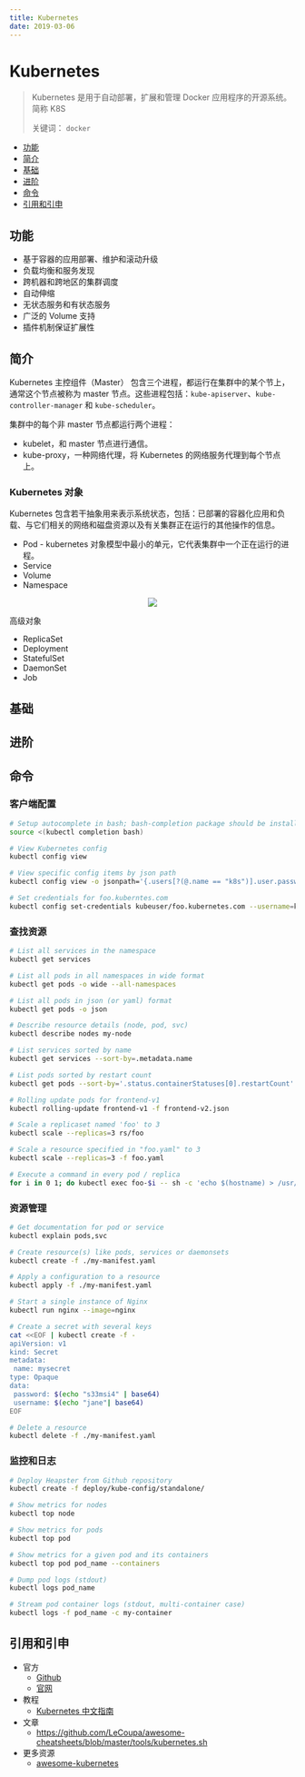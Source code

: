 ```yaml
---
title: Kubernetes
date: 2019-03-06
---
```


# Kubernetes

> Kubernetes 是用于自动部署，扩展和管理 Docker 应用程序的开源系统。简称 K8S
>
> 关键词： `docker`

<!-- TOC depthFrom:2 depthTo:2 -->

- [功能](#功能)
- [简介](#简介)
- [基础](#基础)
- [进阶](#进阶)
- [命令](#命令)
- [引用和引申](#引用和引申)

<!-- /TOC -->

## 功能

- 基于容器的应用部署、维护和滚动升级
- 负载均衡和服务发现
- 跨机器和跨地区的集群调度
- 自动伸缩
- 无状态服务和有状态服务
- 广泛的 Volume 支持
- 插件机制保证扩展性

## 简介

Kubernetes 主控组件（Master） 包含三个进程，都运行在集群中的某个节上，通常这个节点被称为 master 节点。这些进程包括：`kube-apiserver`、`kube-controller-manager` 和 `kube-scheduler`。

集群中的每个非 master 节点都运行两个进程：

- kubelet，和 master 节点进行通信。
- kube-proxy，一种网络代理，将 Kubernetes 的网络服务代理到每个节点上。

### Kubernetes 对象

Kubernetes 包含若干抽象用来表示系统状态，包括：已部署的容器化应用和负载、与它们相关的网络和磁盘资源以及有关集群正在运行的其他操作的信息。


- Pod - kubernetes 对象模型中最小的单元，它代表集群中一个正在运行的进程。
- Service
- Volume
- Namespace

<div align="center"><img src="https://raw.githubusercontent.com/dunwu/images/master/images/os/kubernetes/pod.svg"/></div>

高级对象

- ReplicaSet
- Deployment
- StatefulSet
- DaemonSet
- Job

## 基础

## 进阶

## 命令

### 客户端配置

```sh
# Setup autocomplete in bash; bash-completion package should be installed first
source <(kubectl completion bash)

# View Kubernetes config
kubectl config view

# View specific config items by json path
kubectl config view -o jsonpath='{.users[?(@.name == "k8s")].user.password}'

# Set credentials for foo.kuberntes.com
kubectl config set-credentials kubeuser/foo.kubernetes.com --username=kubeuser --password=kubepassword
```

### 查找资源

```sh
# List all services in the namespace
kubectl get services

# List all pods in all namespaces in wide format
kubectl get pods -o wide --all-namespaces

# List all pods in json (or yaml) format
kubectl get pods -o json

# Describe resource details (node, pod, svc)
kubectl describe nodes my-node

# List services sorted by name
kubectl get services --sort-by=.metadata.name

# List pods sorted by restart count
kubectl get pods --sort-by='.status.containerStatuses[0].restartCount'

# Rolling update pods for frontend-v1
kubectl rolling-update frontend-v1 -f frontend-v2.json

# Scale a replicaset named 'foo' to 3
kubectl scale --replicas=3 rs/foo

# Scale a resource specified in "foo.yaml" to 3
kubectl scale --replicas=3 -f foo.yaml

# Execute a command in every pod / replica
for i in 0 1; do kubectl exec foo-$i -- sh -c 'echo $(hostname) > /usr/share/nginx/html/index.html'; done
```

### 资源管理

```sh
# Get documentation for pod or service
kubectl explain pods,svc

# Create resource(s) like pods, services or daemonsets
kubectl create -f ./my-manifest.yaml

# Apply a configuration to a resource
kubectl apply -f ./my-manifest.yaml

# Start a single instance of Nginx
kubectl run nginx --image=nginx

# Create a secret with several keys
cat <<EOF | kubectl create -f -
apiVersion: v1
kind: Secret
metadata:
 name: mysecret
type: Opaque
data:
 password: $(echo "s33msi4" | base64)
 username: $(echo "jane"| base64)
EOF

# Delete a resource
kubectl delete -f ./my-manifest.yaml
```

### 监控和日志

```sh
# Deploy Heapster from Github repository
kubectl create -f deploy/kube-config/standalone/

# Show metrics for nodes
kubectl top node

# Show metrics for pods
kubectl top pod

# Show metrics for a given pod and its containers
kubectl top pod pod_name --containers

# Dump pod logs (stdout)
kubectl logs pod_name

# Stream pod container logs (stdout, multi-container case)
kubectl logs -f pod_name -c my-container
```

## 引用和引申

- 官方
  - [Github](https://github.com/kubernetes/kubernetes)
  - [官网](https://kubernetes.io/)
- 教程
  - [Kubernetes 中文指南](https://jimmysong.io/kubernetes-handbook/)
- 文章
  - https://github.com/LeCoupa/awesome-cheatsheets/blob/master/tools/kubernetes.sh
- 更多资源
  - [awesome-kubernetes](https://github.com/ramitsurana/awesome-kubernetes)
